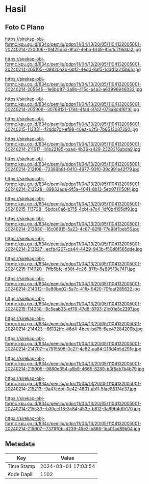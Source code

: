 # Hasil

## Foto C Plano

https://sirekap-obj-formc.kpu.go.id/834c/pemilu/pdpr/11/04/13/20/05/1104132005001-20240214-220006--19425d53-9fa2-4eba-b149-85c1c7f8dda2.jpg

https://sirekap-obj-formc.kpu.go.id/834c/pemilu/pdpr/11/04/13/20/05/1104132005001-20240214-205105--09820a2b-6bf2-4edd-8af5-1ddd12215b6b.jpg

https://sirekap-obj-formc.kpu.go.id/834c/pemilu/pdpr/11/04/13/20/05/1104132005001-20240214-205545--1e6bb1f7-3a9b-415c-a4a3-a63996946033.jpg

https://sirekap-obj-formc.kpu.go.id/834c/pemilu/pdpr/11/04/13/20/05/1104132005001-20240214-205908--30768121-1794-4fa4-97d2-073a8d4f6f16.jpg

https://sirekap-obj-formc.kpu.go.id/834c/pemilu/pdpr/11/04/13/20/05/1104132005001-20240215-113331--f2ddd7c1-ef98-40ea-b2f3-7b8513087292.jpg

https://sirekap-obj-formc.kpu.go.id/834c/pemilu/pdpr/11/04/13/20/05/1104132005001-20240214-211617--b1b22185-baad-4b36-a429-2328316abda9.jpg

https://sirekap-obj-formc.kpu.go.id/834c/pemilu/pdpr/11/04/13/20/05/1104132005001-20240214-212108--73389b8f-0410-4977-93f0-39c991e42f79.jpg

https://sirekap-obj-formc.kpu.go.id/834c/pemilu/pdpr/11/04/13/20/05/1104132005001-20240214-212228--89932ade-9f5a-4041-8b13-5eb0711150f4.jpg

https://sirekap-obj-formc.kpu.go.id/834c/pemilu/pdpr/11/04/13/20/05/1104132005001-20240215-113728--5bdce0a6-b715-4cbf-a7c4-1df0b4195df9.jpg

https://sirekap-obj-formc.kpu.go.id/834c/pemilu/pdpr/11/04/13/20/05/1104132005001-20240214-212830--16c06815-5a23-4c87-82f8-77e98f1beb55.jpg

https://sirekap-obj-formc.kpu.go.id/834c/pemilu/pdpr/11/04/13/20/05/1104132005001-20240214-213227--ecfb4267-ca44-4429-943b-f50d8f565dde.jpg

https://sirekap-obj-formc.kpu.go.id/834c/pemilu/pdpr/11/04/13/20/05/1104132005001-20240215-114020--7ffb5bfc-d30f-4c26-87fb-5e89513e7411.jpg

https://sirekap-obj-formc.kpu.go.id/834c/pemilu/pdpr/11/04/13/20/05/1104132005001-20240214-214012--0e80be02-5a7c-41fb-9420-70feaf285622.jpg

https://sirekap-obj-formc.kpu.go.id/834c/pemilu/pdpr/11/04/13/20/05/1104132005001-20240215-114238--9c5eab35-df78-47d8-8793-21c01e5c2297.jpg

https://sirekap-obj-formc.kpu.go.id/834c/pemilu/pdpr/11/04/13/20/05/1104132005001-20240214-214423--66132ffc-46d4-4bec-bd75-6ee47284200b.jpg

https://sirekap-obj-formc.kpu.go.id/834c/pemilu/pdpr/11/04/13/20/05/1104132005001-20240214-214707--a7515598-0c27-4c82-aa84-216d4b5d291e.jpg

https://sirekap-obj-formc.kpu.go.id/834c/pemilu/pdpr/11/04/13/20/05/1104132005001-20240214-215005--9860e354-a5b9-4665-8289-b3f5ab7b4b79.jpg

https://sirekap-obj-formc.kpu.go.id/834c/pemilu/pdpr/11/04/13/20/05/1104132005001-20240214-215213--9a47cdbf-0e42-4801-ab1f-5fac85174c37.jpg

https://sirekap-obj-formc.kpu.go.id/834c/pemilu/pdpr/11/04/13/20/05/1104132005001-20240214-215533--b30ccf18-3c84-453e-b812-0a89b4dfb170.jpg

https://sirekap-obj-formc.kpu.go.id/834c/pemilu/pdpr/11/04/13/20/05/1104132005001-20240214-215907--7371ff0b-4239-45e3-b866-1ba01ad89b04.jpg


## Metadata

| Key        | Value               |
| ---------- | ------------------- |
| Time Stamp | 2024-03-01 17:03:54 |
| Kode Dapil | 1102                |



